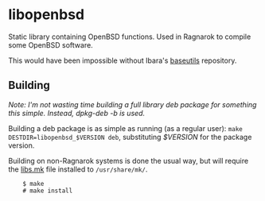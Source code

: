 # libopenbsd

Static library containing OpenBSD functions. Used in Ragnarok to compile
some OpenBSD software.

This would have been impossible without Ibara's [baseutils](https://github.com/ibara/baseutils)
repository.

## Building

*Note: I'm not wasting time building a full library deb package for
something this simple. Instead, dpkg-deb -b is used.*

Building a deb package is as simple as running (as a regular user):
`make DESTDIR=libopenbsd_$VERSION deb`, substituting *$VERSION* for
the package version.

Building on non-Ragnarok systems is done the usual way, but will
require the [libs.mk](https://raw.githubusercontent.com/RagnarokOS/src/master/usr/share/mk/libs.mk)
file installed to `/usr/share/mk/`. 

```
    $ make
    # make install
```
